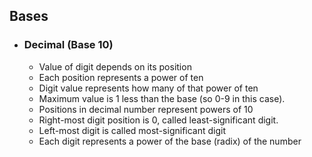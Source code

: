 ## Bases

- ### Decimal (Base 10)
	- Value of digit depends on its position
	- Each position represents a power of ten
	- Digit value represents how many of that power of ten
	- Maximum value is 1 less than the base (so 0-9 in this case).
	- Positions in decimal number represent powers of 10
	- Right-most digit position is 0, called least-significant digit.
	- Left-most digit is called most-significant digit
	- Each digit represents a power of the base (radix) of the number